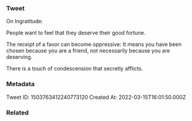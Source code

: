 ### Tweet
On Ingratitude:

People want to feel that they deserve their good fortune.

The receipt of a favor can become oppressive: It means you have been chosen because you are a friend, not necessarily because you are deserving.

There is a touch of condescension that secretly afflicts.

### Metadata
Tweet ID: 1503763412240773120
Created At: 2022-03-15T16:01:50.000Z

### Related

